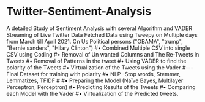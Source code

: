 # Twitter-Sentiment-Analysis
A detailed Study of Sentiment Analysis with several Algorithm and VADER
Streaming of Live Twitter Data Fetched Data using Tweepy on Multiple days from March till April 2021. On Us Political persons ("OBAMA", "trump", "Bernie sanders", "Hilary Clinton")
#•	Combined Multiple CSV into single CSV using Coding
#•	Removal of Un wanted Columns and The Re-Tweets in Tweets
#•	Removal of Patterns in the tweet
#•	Using VADER to find the polarity of the Tweets 
#•	Virtualization of the Tweets using the Vader
#---Final Dataset for training with polarity 
#•	NLP -Stop words, Stemmer, Lemmatizes, TFIDF #
#•	Preparing the Model (Naïve Bayes, Multilayer Perceptron, Perceptron)
#•	Predicting Results of the Tweets
#•	Comparing each Model with the Vader
#•	Virtualization of the Predicted tweets.
